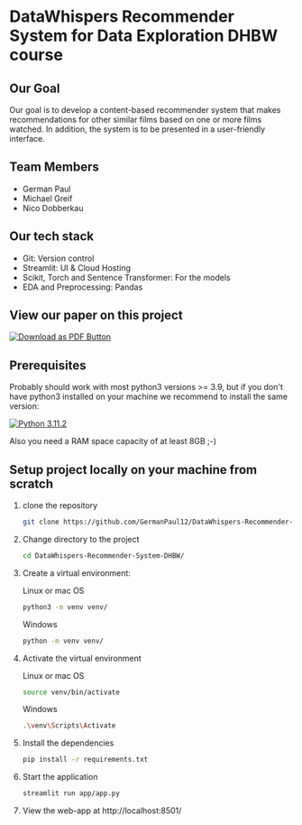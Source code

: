# DataWhispers Recommender System for Data Exploration DHBW course

## Our Goal

Our goal is to develop a content-based recommender system that makes recommendations for other similar films based on one or more films watched. In addition, the system is to be presented in a user-friendly interface.

## Team Members

- German Paul
- Michael Greif
- Nico Dobberkau

## Our tech stack

- Git: Version control
- Streamlit: UI & Cloud Hosting
- Scikit, Torch and Sentence Transformer: For the models
- EDA and Preprocessing: Pandas

## View our paper on this project

[![Download as PDF Button](https://img.shields.io/badge/Download%20AS%20pdf-EF3939?style=for-the-badge&logo=adobeacrobatreader&logoColor=white&color=black&labelColor=ec1c24)](https://github.com/GermanPaul12/DataWhispers-Recommender-System-DHBW/data/paper/Ausarbeitung.pdf?raw=true)

## Prerequisites

Probably should work with most python3 versions >= 3.9, but if you don't have python3 installed on your machine we recommend to install the same version:

[![Python 3.11.2](https://img.shields.io/badge/python-3.11.2-blue.svg)](https://www.python.org/downloads/release/python-3112/)

Also you need a RAM space capacity of at least 8GB ;-)

## Setup project locally on your machine from scratch

1. clone the repository

   ```bash
   git clone https://github.com/GermanPaul12/DataWhispers-Recommender-System-DHBW.git
   ```
2. Change directory to the project

   ```bash
   cd DataWhispers-Recommender-System-DHBW/
   ```
3. Create a virtual environment:

   Linux or mac OS

   ```bash
   python3 -m venv venv/
   ```
   Windows

   ```bash
   python -m venv venv/
   ```
4. Activate the virtual environment

   Linux or mac OS

   ```bash
   source venv/bin/activate
   ```
   Windows

   ```bash
   .\venv\Scripts\Activate
   ```
5. Install the dependencies

   ```bash
   pip install -r requirements.txt
   ```
6. Start the application

   ```bash
   streamlit run app/app.py 
   ```
7. View the web-app at http://localhost:8501/
